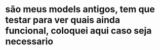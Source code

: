 # são meus models antigos, tem que testar para ver quais ainda funcional, coloquei aqui caso seja necessario

